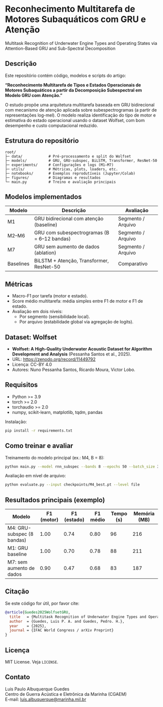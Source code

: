 # Reconhecimento Multitarefa de Motores Subaquáticos com GRU e Atenção
Multitask Recognition of Underwater Engine Types and Operating States via Attention-Based GRU and Sub-Spectral Decomposition

## Descrição
Este repositório contém código, modelos e scripts do artigo:

**“Reconhecimento Multitarefa de Tipos e Estados Operacionais de Motores Subaquáticos a partir da Decomposição Subespectral em Modelo GRU com Atenção.”**

O estudo propõe uma arquitetura multitarefa baseada em GRU bidirecional com mecanismo de atenção aplicada sobre subespectrogramas (a partir de representações log-mel). O modelo realiza identificação do tipo de motor e estimativa do estado operacional usando o dataset Wolfset, com bom desempenho e custo computacional reduzido.

## Estrutura do repositório
```
root/
├─ data/            # Pré-processamento e split do Wolfset
├─ models/          # GRU, GRU-subspec, BiLSTM, Transformer, ResNet-50
├─ experiments/     # Configurações e logs (M1–M7)
├─ utils/           # Métricas, plots, loaders, etc.
├─ notebooks/       # Exemplos reprodutíveis (Jupyter/Colab)
├─ figures/         # Diagramas e resultados
└─ main.py          # Treino e avaliação principais
```

## Modelos implementados
| Modelo | Descrição | Avaliação |
|-------|-----------|-----------|
| M1 | GRU bidirecional com atenção (baseline) | Segmento / Arquivo |
| M2–M6 | GRU com subespectrogramas (B = 6–12 bandas) | Segmento / Arquivo |
| M7 | GRU sem aumento de dados (ablation) | Segmento / Arquivo |
| Baselines | BiLSTM + Atenção, Transformer, ResNet-50 | Comparativo |

## Métricas
- Macro-F1 por tarefa (motor e estado).  
- Score médio multitarefa: média simples entre F1 de motor e F1 de estado.  
- Avaliação em dois níveis:
  - Por segmento (sensibilidade local).
  - Por arquivo (estabilidade global via agregação de logits).

## Dataset: Wolfset
- **Wolfset: A High-Quality Underwater Acoustic Dataset for Algorithm Development and Analysis** (Pessanha Santos et al., 2025).  
- URL: https://zenodo.org/record/11449792  
- Licença: CC-BY 4.0  
- Autores: Nuno Pessanha Santos, Ricardo Moura, Victor Lobo.

## Requisitos
- Python >= 3.9  
- torch >= 2.0  
- torchaudio >= 2.0  
- numpy, scikit-learn, matplotlib, tqdm, pandas

Instalação:
```bash
pip install -r requirements.txt
```

## Como treinar e avaliar
Treinamento do modelo principal (ex.: M4, B = 8):
```bash
python main.py --model rnn_subspec --bands 8 --epochs 50 --batch_size 32
```

Avaliação em nível de arquivo:
```bash
python evaluate.py --input checkpoints/M4_best.pt --level file
```

## Resultados principais (exemplo)
| Modelo | F1 (motor) | F1 (estado) | F1 médio | Tempo (s) | Memória (MB) |
|--------|------------|-------------|----------|-----------|--------------|
| M4: GRU-subspec (8 bandas) | 1.00 | 0.74 | 0.80 | 96 | 216 |
| M1: GRU baseline | 1.00 | 0.70 | 0.78 | 88 | 211 |
| M7: sem aumento de dados | 0.90 | 0.47 | 0.68 | 83 | 187 |

## Citação
Se este código for útil, por favor cite:
```bibtex
@article{Guedes2025WolfsetGRU,
  title   = {Multitask Recognition of Underwater Engine Types and Operating States via an Attention-Based GRU with Sub-Spectral Decomposition},
  author  = {Guedes, Luis P. A. and Guedes, Pedro. H.},
  year    = {2025},
  journal = {IFAC World Congress / arXiv Preprint}
}
```

## Licença
MIT License. Veja `LICENSE`.

## Contato
Luis Paulo Albuquerque Guedes  
Centro de Guerra Acústica e Eletrônica da Marinha (CGAEM)  
E-mail: luis.albuquerque@marinha.mil.br
